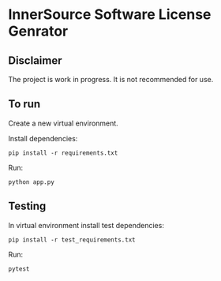 # InnerSource Software License Genrator

## Disclaimer

The project is work in progress. It is not recommended for use.

## To run

Create a new virtual environment.

Install dependencies:  

    pip install -r requirements.txt

Run:

    python app.py

## Testing

In virtual environment install test dependencies:

    pip install -r test_requirements.txt

Run:

    pytest

